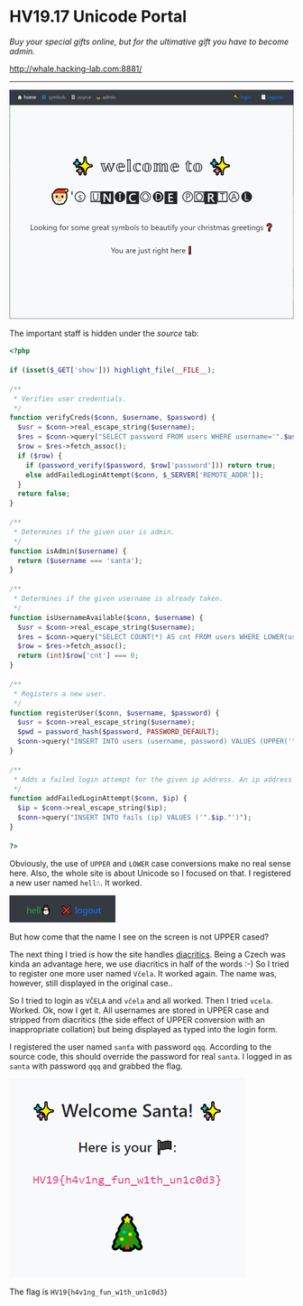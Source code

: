 # HV19.17 Unicode Portal

_Buy your special gifts online, but for the ultimative gift you have to become admin._

http://whale.hacking-lab.com:8881/

---

![](portal.png)

The important staff is hidden under the _source_ tab:
```php
<?php

if (isset($_GET['show'])) highlight_file(__FILE__);

/**
 * Verifies user credentials.
 */
function verifyCreds($conn, $username, $password) {
  $usr = $conn->real_escape_string($username);
  $res = $conn->query("SELECT password FROM users WHERE username='".$usr."'");
  $row = $res->fetch_assoc();
  if ($row) {
    if (password_verify($password, $row['password'])) return true;
    else addFailedLoginAttempt($conn, $_SERVER['REMOTE_ADDR']);
  }
  return false;
}

/**
 * Determines if the given user is admin.
 */
function isAdmin($username) {
  return ($username === 'santa');
}

/**
 * Determines if the given username is already taken.
 */
function isUsernameAvailable($conn, $username) {
  $usr = $conn->real_escape_string($username);
  $res = $conn->query("SELECT COUNT(*) AS cnt FROM users WHERE LOWER(username) = BINARY LOWER('".$usr."')");
  $row = $res->fetch_assoc();
  return (int)$row['cnt'] === 0;
}

/**
 * Registers a new user.
 */
function registerUser($conn, $username, $password) {
  $usr = $conn->real_escape_string($username);
  $pwd = password_hash($password, PASSWORD_DEFAULT);
  $conn->query("INSERT INTO users (username, password) VALUES (UPPER('".$usr."'),'".$pwd."') ON DUPLICATE KEY UPDATE password='".$pwd."'");
}

/**
 * Adds a failed login attempt for the given ip address. An ip address gets blacklisted for 15 minutes if there are more than 3 failed login attempts.
 */
function addFailedLoginAttempt($conn, $ip) {
  $ip = $conn->real_escape_string($ip);
  $conn->query("INSERT INTO fails (ip) VALUES ('".$ip."')");
}

?>
```

Obviously, the use of `UPPER` and `LOWER` case conversions make no real sense here. Also, the whole
site is about Unicode so I focused on that. I registered a new user named `hell☃`.  It worked.

![](snowman.png)

But how come that the name I see on the screen is not UPPER cased?

The next thing I tried is how the site handles [diacritics](https://en.wikipedia.org/wiki/Diacritic).
Being a Czech was kinda an advantage here, we use diacritics in half of the words :-) So I tried
to register one more user named `Včela`. It worked again. The name was, however, still displayed
in the original case..

So I tried to login as `VČELA` and `včela` and all worked. Then I tried `vcela`. Worked. Ok, now I
get it. All usernames are stored in UPPER case and stripped from diacritics (the side
effect of UPPER conversion with an inappropriate collation) but being displayed as typed into the login
form.

I registered the user named `sanťa` with password `qqq`. According to the source code, this should
override the password for real `santa`. I logged in as `santa` with password `qqq` and grabbed
the flag.

![](solved.png)

The flag is `HV19{h4v1ng_fun_w1th_un1c0d3}`